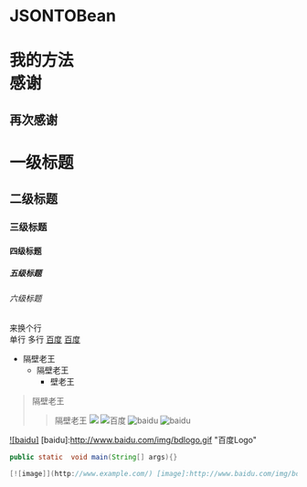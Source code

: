 # JSONTOBean
我的方法
<br>
感谢
====
再次感谢
-------
# 一级标题  
## 二级标题  
### 三级标题  
#### 四级标题  
##### 五级标题  
###### 六级标题 
来换个行<br> 
		 单行
		 多行
[百度](https://www.baidu.com)
[百度](https://www.baidu.com "悬停显示")  
* 隔壁老王
	* 隔壁老王
		* 壁老王
> 隔壁老王
>> 隔壁老王
![](http://www.baidu.com/img/bdlogo.gif) 
![百度](http://www.baidu.com/img/bdlogo.gif) 
![baidu](http://www.baidu.com/img/bdlogo.gif "百度logo") 
![baidu](http://github.com/wangjiasheng/JSONTOBean/img/bdlogo.gif "百度logo") 

[![baidu]](http://baidu.com)
[baidu]:http://www.baidu.com/img/bdlogo.gif "百度Logo" 

````Java
public static  void main(String[] args){}

[![image]](http://www.example.com/) [image]:http://www.baidu.com/img/bdlogo.gif “example“

